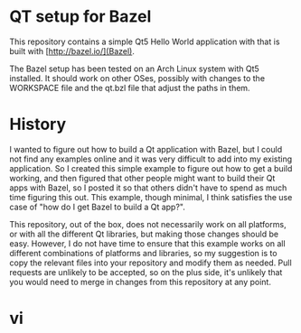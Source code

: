 # QT setup for Bazel

This repository contains a simple Qt5 Hello World application with that is
built with [http://bazel.io/](Bazel).

The Bazel setup has been tested on an Arch Linux system with Qt5 installed. It
should work on other OSes, possibly with changes to the WORKSPACE file and the
qt.bzl file that adjust the paths in them.

# History

I wanted to figure out how to build a Qt application with Bazel, but I could not find any examples online and it was very difficult to add into my existing application. So I created this simple example to figure out how to get a build working, and then figured that other people might want to build their Qt apps with Bazel, so I posted it so that others didn't have to spend as much time figuring this out. This example, though minimal, I think satisfies the use case of "how do I get Bazel to build a Qt app?".

This repository, out of the box, does not necessarily work on all platforms, or with all the different Qt libraries, but making those changes should be easy. However, I do not have time to ensure that this example works on all different combinations of platforms and libraries, so my suggestion is to copy the relevant files into your repository and modify them as needed. Pull requests are unlikely to be accepted, so on the plus side, it's unlikely that you would need to merge in changes from this repository at any point.
# vi
